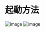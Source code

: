 # 起動方法
![image](https://github.com/user-attachments/assets/4e6a8aa8-e18e-45b8-af5d-07058f7a30fe)
![image](https://github.com/user-attachments/assets/219e9fc7-68cf-4a2c-94cc-72cbbc3e6ac3)

